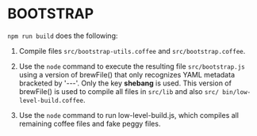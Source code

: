 BOOTSTRAP
=========

`npm run build` does the following:

1. Compile files `src/bootstrap-utils.coffee` and
	`src/bootstrap.coffee`.

2. Use the `node` command to execute the resulting file
	`src/bootstrap.js` using a version of brewFile() that
	only recognizes YAML metadata bracketed by '---'. Only
	the key **shebang** is used. This version of brewFile()
	is used to compile all files in `src/lib` and also `src/
	bin/low-level-build.coffee`.

3. Use the `node` command to run low-level-build.js,
	which compiles all remaining coffee files and
	fake peggy files.
